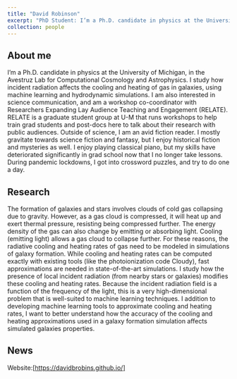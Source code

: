 ```yaml
---
title: "David Robinson"
excerpt: "PhD Student: I’m a Ph.D. candidate in physics at the University of Michigan, in the Avestruz Lab for Computational Cosmology and Astrophysics. I study how incident radiation affects the cooling and heating of gas in galaxies, using machine learning and hydrodynamic simulations.<br/><img src='/images/drobins_headshot.png' width='275'>"
collection: people
---
```


## About me
I’m a Ph.D. candidate in physics at the University of Michigan, in the Avestruz Lab for Computational Cosmology and Astrophysics. I study how incident radiation affects the cooling and heating of gas in galaxies, using machine learning and hydrodynamic simulations. I am also interested in science communication, and am a workshop co-coordinator with Researchers Expanding Lay Audience Teaching and Engagement (RELATE). RELATE is a graduate student group at U-M that runs workshops to help train grad students and post-docs here to talk about their research with public audiences. Outside of science, I am an avid fiction reader. I mostly gravitate towards science fiction and fantasy, but I enjoy historical fiction and mysteries as well. I enjoy playing classical piano, but my skills have deteriorated significantly in grad school now that I no longer take lessons. During pandemic lockdowns, I got into crossword puzzles, and try to do one a day.
## Research
The formation of galaxies and stars involves clouds of cold gas collapsing due to gravity. However, as a gas cloud is compressed, it will heat up and exert thermal pressure, resisting being compressed further. The energy density of the gas can also change by emitting or absorbing light. Cooling (emitting light) allows a gas cloud to collapse further. For these reasons, the radiative cooling and heating rates of gas need to be modeled in simulations of galaxy formation. While cooling and heating rates can be computed exactly with existing tools (like the photoionization code Cloudy), fast approximations are needed in state-of-the-art simulations. I study how the presence of local incident radiation (from nearby stars or galaxies) modifies these cooling and heating rates. Because the incident radiation field is a function of the frequency of the light, this is a very high-dimensional problem that is well-suited to machine learning techniques. I addition to developing machine learning tools to approximate cooling and heating rates, I want to better understand how the accuracy of the cooling and heating approximations used in a galaxy formation simulation affects simulated galaxies properties.
## News
Website:[https://davidbrobins.github.io/]
